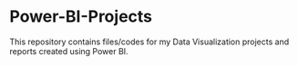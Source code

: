 # Power-BI-Projects
This repository contains files/codes for my Data Visualization projects and reports created using Power BI.
